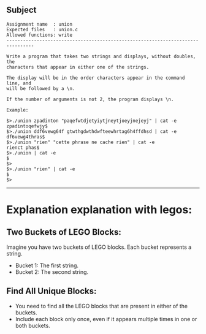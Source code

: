 ## Subject

```
Assignment name  : union
Expected files   : union.c
Allowed functions: write
--------------------------------------------------------------------------------

Write a program that takes two strings and displays, without doubles, the
characters that appear in either one of the strings.

The display will be in the order characters appear in the command line, and
will be followed by a \n.

If the number of arguments is not 2, the program displays \n.

Example:

$>./union zpadinton "paqefwtdjetyiytjneytjoeyjnejeyj" | cat -e
zpadintoqefwjy$
$>./union ddf6vewg64f gtwthgdwthdwfteewhrtag6h4ffdhsd | cat -e
df6vewg4thras$
$>./union "rien" "cette phrase ne cache rien" | cat -e
rienct phas$
$>./union | cat -e
$
$>
$>./union "rien" | cat -e
$
$>
```

---

# Explanation explanation with legos: 

## Two Buckets of LEGO Blocks:
Imagine you have two buckets of LEGO blocks. Each bucket represents a string.
- Bucket 1: The first string.
- Bucket 2: The second string.

## Find All Unique Blocks:
- You need to find all the LEGO blocks that are present in either of the buckets.
- Include each block only once, even if it appears multiple times in one or both buckets.